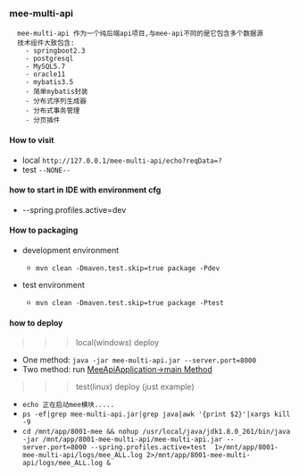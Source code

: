 
### mee-multi-api
```
  mee-multi-api 作为一个纯后端api项目,与mee-api不同的是它包含多个数据源
  技术组件大致包含:
    - springboot2.3
    - postgresql
    - MySQL5.7
    - oracle11
    - mybatis3.5
    - 简单mybatis封装
    - 分布式序列生成器
    - 分布式事务管理
    - 分页插件
```

#### How to visit
+ local `http://127.0.0.1/mee-multi-api/echo?reqData=?`
+ test `--NONE--`

#### how to start in IDE with environment cfg
+ --spring.profiles.active=dev

#### How to packaging
+ development environment
    - `mvn clean -Dmaven.test.skip=true package -Pdev`
    
+ test environment
    - `mvn clean -Dmaven.test.skip=true package -Ptest`

#### how to deploy
>>> local(windows) deploy
+ One method: ` java -jar mee-multi-api.jar --server.port=8000 `
+ Two method: run [MeeApiApplication->main Method](#)

>>> test(linux) deploy (just example)
+ `echo 正在启动mee模块.....`
+ `ps -ef|grep mee-multi-api.jar|grep java|awk '{print $2}'|xargs kill -9`
+ `cd /mnt/app/8001-mee && nohup /usr/local/java/jdk1.8.0_261/bin/java -jar /mnt/app/8001-mee-multi-api/mee-multi-api.jar --server.port=8000 --spring.profiles.active=test  1>/mnt/app/8001-mee-multi-api/logs/mee_ALL.log 2>/mnt/app/8001-mee-multi-api/logs/mee_ALL.log &`
